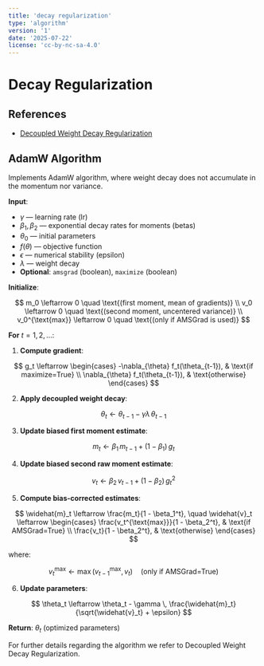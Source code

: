 ```yaml
---
title: 'decay regularization'
type: 'algorithm'
version: '1'
date: '2025-07-22'
license: 'cc-by-nc-sa-4.0'
---
```


# Decay Regularization

## References

- [Decoupled Weight Decay Regularization](https://arxiv.org/abs/1711.05101)

## AdamW Algorithm

Implements AdamW algorithm, where weight decay does not accumulate in the
momentum nor variance.

**Input**:

- $\gamma$ — learning rate (lr)
- $\beta_1, \beta_2$ — exponential decay rates for moments (betas)
- $\theta_0$ — initial parameters
- $f(\theta)$ — objective function
- $\epsilon$ — numerical stability (epsilon)
- $\lambda$ — weight decay
- **Optional**: `amsgrad` (boolean), `maximize` (boolean)

**Initialize**:

$$
m_0 \leftarrow 0 \quad \text{(first moment, mean of gradients)} \\
v_0 \leftarrow 0 \quad \text{(second moment, uncentered variance)} \\
v_0^{\text{max}} \leftarrow 0 \quad \text{(only if AMSGrad is used)}
$$

**For** $t = 1, 2, \dots$:

1. **Compute gradient**:

$$
g_t \leftarrow
\begin{cases}
-\nabla_{\theta} f_t(\theta_{t-1}), & \text{if maximize=True} \\
\nabla_{\theta} f_t(\theta_{t-1}), & \text{otherwise}
\end{cases}
$$

2. **Apply decoupled weight decay**:

$$
\theta_t \leftarrow \theta_{t-1} - \gamma \lambda \, \theta_{t-1}
$$

3. **Update biased first moment estimate**:

$$
m_t \leftarrow \beta_1 \, m_{t-1} + (1 - \beta_1) \, g_t
$$

4. **Update biased second raw moment estimate**:

$$
v_t \leftarrow \beta_2 \, v_{t-1} + (1 - \beta_2) \, g_t^2
$$

5. **Compute bias-corrected estimates**:

$$
\widehat{m}_t \leftarrow \frac{m_t}{1 - \beta_1^t}, \quad
\widehat{v}_t \leftarrow
\begin{cases}
\frac{v_t^{\text{max}}}{1 - \beta_2^t}, & \text{if AMSGrad=True} \\
\frac{v_t}{1 - \beta_2^t}, & \text{otherwise}
\end{cases}
$$

where:

$$
v_t^{\text{max}} \leftarrow \max(v_{t-1}^{\text{max}}, v_t) \quad (\text{only if AMSGrad=True})
$$

6. **Update parameters**:

$$
\theta_t \leftarrow \theta_t - \gamma \, \frac{\widehat{m}_t}{\sqrt{\widehat{v}_t} + \epsilon}
$$

**Return**: $\theta_t$ (optimized parameters)

For further details regarding the algorithm we refer to Decoupled Weight Decay
Regularization.
